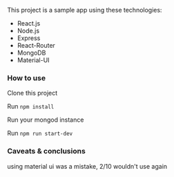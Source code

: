 This project is a sample app using these technologies:

- React.js
- Node.js
- Express
- React-Router
- MongoDB
- Material-UI


### How to use
Clone this project

Run ``npm install``

Run your mongod instance

Run
``npm run start-dev``



### Caveats & conclusions
using material ui was a mistake, 2/10 wouldn't use again
